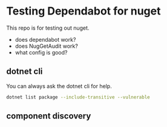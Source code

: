 Testing Dependabot for nuget
=====


This repo is for testing out nuget.

- does dependabot work?
- does NugGetAudit work?
- what config is good?

## dotnet cli

You can always ask the dotnet cli for help.

```bash
dotnet list package --include-transitive --vulnerable
```

## component discovery
